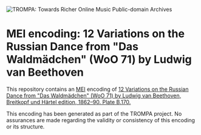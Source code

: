 ![TROMPA: Towards Richer Online Music Public-domain Archives](https://trompamusic.eu/sites/default/files/top-bar-logo_0_0.png)
                                                                                
# MEI encoding: 12 Variations on the Russian Dance from "Das Waldmädchen" (WoO 71) by Ludwig van Beethoven
                                                                                
This repository contains an [MEI](https://music-encoding.org) encoding of [12 Variations on the Russian Dance from "Das Waldmädchen" (WoO 71) by Ludwig van Beethoven, Breitkopf und Härtel edition, 1862–90. Plate B.170.](https://imslp.org/wiki/Special:ReverseLookup/53033) 
                                                                                
This encoding has been generated as part of the TROMPA project. No assurances are made regarding the validity or consistency of this encoding or its structure.
                                                                           
